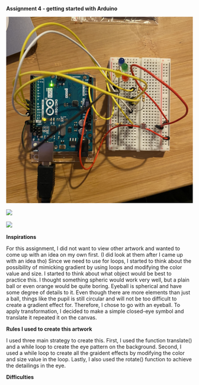 **Assignment 4 - getting started with Arduino**

![](setup.jpg)

![](light_on.gif)

![](light_off.gif)

**Inspirations**

For this assignment, I did not want to view other artwork and wanted to come up with an idea on my own first. 
(I did look at them after I came up with an idea tho) Since we need to use for loops, I started to think about the possibility 
of mimicking gradient by using loops and modifying the color value and size. I started to think about what object would be best to practice this.
I thought something spheric would work very well, but a plain ball or even orange would be quite boring. Eyeball is spherical and have some degree of details to it.
Even though there are more elements than just a ball, things like the pupil is still circular and will not be too difficult to create a gradient effect for.
Therefore, I chose to go with an eyeball. To apply transformation, I decided to make a simple closed-eye symbol and translate it repeated it on the canvas.

**Rules I used to create this artwork**

I used three main strategy to create this. First, I used the function translate() and a while loop to create the eye pattern on the background. Second, I used
a while loop to create all the graident effects by modifying the color and size value in the loop. Lastly, I also used the rotate() function to achieve the detailings in the eye. 

**Difficulties**
